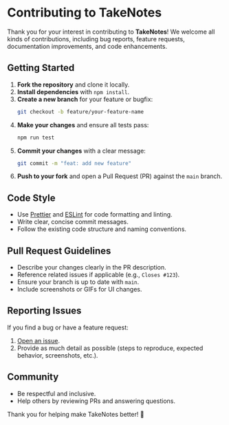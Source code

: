 # Contributing to TakeNotes

Thank you for your interest in contributing to **TakeNotes**! We welcome all kinds of contributions, including bug reports, feature requests, documentation improvements, and code enhancements.

## Getting Started

1. **Fork the repository** and clone it locally.
2. **Install dependencies** with `npm install`.
3. **Create a new branch** for your feature or bugfix:
   ```bash
   git checkout -b feature/your-feature-name
   ```
4. **Make your changes** and ensure all tests pass:
   ```bash
   npm run test
   ```
5. **Commit your changes** with a clear message:
   ```bash
   git commit -m "feat: add new feature"
   ```
6. **Push to your fork** and open a Pull Request (PR) against the `main` branch.

## Code Style

- Use [Prettier](https://prettier.io/) and [ESLint](https://eslint.org/) for code formatting and linting.
- Write clear, concise commit messages.
- Follow the existing code structure and naming conventions.

## Pull Request Guidelines

- Describe your changes clearly in the PR description.
- Reference related issues if applicable (e.g., `Closes #123`).
- Ensure your branch is up to date with `main`.
- Include screenshots or GIFs for UI changes.

## Reporting Issues

If you find a bug or have a feature request:

1. [Open an issue](https://github.com/hasnaintypes/take-notes/issues).
2. Provide as much detail as possible (steps to reproduce, expected behavior, screenshots, etc.).

## Community

- Be respectful and inclusive.
- Help others by reviewing PRs and answering questions.

Thank you for helping make TakeNotes better! 🚀